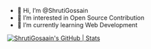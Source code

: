 - 👋 Hi, I’m @ShrutiGossain
- 👀 I’m interested in Open Source Contribution
- 🌱 I’m currently learning Web Development


[![ShrutiGosaain's GitHub | Stats](https://stats.quine.sh/shrutigossain/github?theme=dark)](https://quine.sh)
<!---
ShrutiGossain/ShrutiGossain is a ✨ special ✨ repository because its `README.md` (this file) appears on your GitHub profile.
You can click the Preview link to take a look at your changes.
--->
